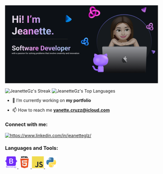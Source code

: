 ![MasterHead](Header.png)


![JeanetteGz's Streak](https://github-readme-streak-stats.herokuapp.com/?user=JeanetteGz&theme=synthwave&hide_border=false)
![JeanetteGz's Top Languages](https://github-readme-stats.vercel.app/api/top-langs/?username=JeanetteGz&theme=synthwave&show_icons=true&hide_border=false&layout=compact)


- 🔭 I’m currently working on **my portfolio**

- 📫 How to reach me **yanette.cruzz@icloud.com**

<h3 align="left">Connect with me:</h3>
<p align="left">
<a href="https://www.linkedin.com/in/jeanetteglz/" target="blank"><img align="center" src="https://raw.githubusercontent.com/rahuldkjain/github-profile-readme-generator/master/src/images/icons/Social/linked-in-alt.svg" alt="https://www.linkedin.com/in/jeanetteglz/" height="30" width="40" /></a>
</p>

<h3 align="left">Languages and Tools:</h3>
<p align="left"> <a href="https://getbootstrap.com" target="_blank" rel="noreferrer"> <img src="https://raw.githubusercontent.com/devicons/devicon/master/icons/bootstrap/bootstrap-plain-wordmark.svg" alt="bootstrap" width="40" height="40"/> </a> <a href="https://www.w3.org/html/" target="_blank" rel="noreferrer"> <img src="https://raw.githubusercontent.com/devicons/devicon/master/icons/html5/html5-original-wordmark.svg" alt="html5" width="40" height="40"/> </a> <a href="https://developer.mozilla.org/en-US/docs/Web/JavaScript" target="_blank" rel="noreferrer"> <img src="https://raw.githubusercontent.com/devicons/devicon/master/icons/javascript/javascript-original.svg" alt="javascript" width="40" height="40"/> </a> <a href="https://www.python.org" target="_blank" rel="noreferrer"> <img src="https://raw.githubusercontent.com/devicons/devicon/master/icons/python/python-original.svg" alt="python" width="40" height="40"/> </a> </p>


